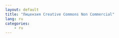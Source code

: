 ```yaml
---
layout: default
title: "Лицензия Creative Commons Non Commercial"
lang: ru
categories:
    - ru
---
```

